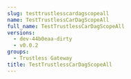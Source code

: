 ```yaml
---
slug: testtrustlesscardagscopeall
name: TestTrustlessCarDagScopeAll
full_name: TestTrustlessCarDagScopeAll
versions:
  - dev-44b0eaa-dirty
  - v0.0.2
groups:
  - Trustless Gateway
title: TestTrustlessCarDagScopeAll
---
```


